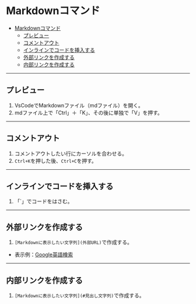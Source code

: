
# Markdownコマンド

- [Markdownコマンド](#markdownコマンド)
  - [プレビュー](#プレビュー)
  - [コメントアウト](#コメントアウト)
  - [インラインでコードを挿入する](#インラインでコードを挿入する)
  - [外部リンクを作成する](#外部リンクを作成する)
  - [内部リンクを作成する](#内部リンクを作成する)

---

## プレビュー

1. VsCodeでMarkdownファイル（mdファイル）を開く。
2. mdファイル上で「Ctrl」＋「K」、その後に単独で「V」を押す。

---

## コメントアウト

1. コメントアウトしたい行にカーソルを合わせる。
2. `Ctrl+K`を押した後、`Ctrl+C`を押す。

---

## インラインでコードを挿入する

1. 「`」でコードをはさむ。

---

## 外部リンクを作成する

1. `[Markdownに表示したい文字列](外部URL)`で作成する。

* 表示例：[Google英語検索](https://www.google.com/webhp?gl=us&hl=en&gws_rd=cr&pws=0)

---

## 内部リンクを作成する

1. `[Markdownに表示したい文字列](#見出し文字列)`で作成する。
